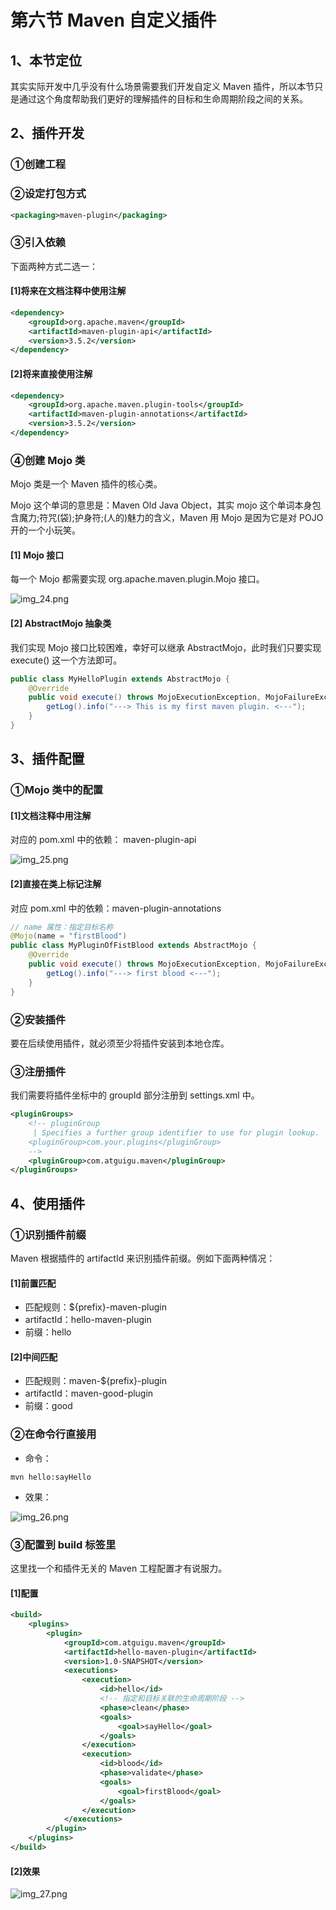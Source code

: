 # 第六节 Maven 自定义插件

## 1、本节定位

其实实际开发中几乎没有什么场景需要我们开发自定义 Maven 插件，所以本节只是通过这个角度帮助我们更好的理解插件的目标和生命周期阶段之间的关系。

## 2、插件开发

### ①创建工程

### ②设定打包方式

```xml
<packaging>maven-plugin</packaging>
```

### ③引入依赖

下面两种方式二选一：

#### [1]将来在文档注释中使用注解

```xml
<dependency>
    <groupId>org.apache.maven</groupId>
    <artifactId>maven-plugin-api</artifactId>
    <version>3.5.2</version>
</dependency>
```

#### [2]将来直接使用注解

```xml
<dependency>
    <groupId>org.apache.maven.plugin-tools</groupId>
    <artifactId>maven-plugin-annotations</artifactId>
    <version>3.5.2</version>
</dependency>
```

### ④创建 Mojo 类

Mojo 类是一个 Maven 插件的核心类。

Mojo 这个单词的意思是：Maven Old Java Object，其实 mojo 这个单词本身包含魔力;符咒(袋);护身符;(人的)魅力的含义，Maven 用 Mojo 是因为它是对 POJO 开的一个小玩笑。

#### [1] Mojo 接口

每一个 Mojo 都需要实现 org.apache.maven.plugin.Mojo 接口。

![img_24.png](img_24.png)

#### [2] AbstractMojo 抽象类

我们实现 Mojo 接口比较困难，幸好可以继承 AbstractMojo，此时我们只要实现 execute() 这一个方法即可。

```java
public class MyHelloPlugin extends AbstractMojo {
    @Override
    public void execute() throws MojoExecutionException, MojoFailureException {
        getLog().info("---> This is my first maven plugin. <---");
    }
}
```

## 3、插件配置

### ①Mojo 类中的配置

#### [1]文档注释中用注解

对应的 pom.xml 中的依赖： maven-plugin-api

![img_25.png](img_25.png)

#### [2]直接在类上标记注解

对应 pom.xml 中的依赖：maven-plugin-annotations

```java
// name 属性：指定目标名称
@Mojo(name = "firstBlood")
public class MyPluginOfFistBlood extends AbstractMojo {
    @Override
    public void execute() throws MojoExecutionException, MojoFailureException {
        getLog().info("---> first blood <---");
    }
}
```

### ②安装插件

要在后续使用插件，就必须至少将插件安装到本地仓库。

### ③注册插件

我们需要将插件坐标中的 groupId 部分注册到 settings.xml 中。

```xml
<pluginGroups>
	<!-- pluginGroup
	 | Specifies a further group identifier to use for plugin lookup.
	<pluginGroup>com.your.plugins</pluginGroup>
	-->
	<pluginGroup>com.atguigu.maven</pluginGroup>
</pluginGroups>
```

## 4、使用插件

### ①识别插件前缀

Maven 根据插件的 artifactId 来识别插件前缀。例如下面两种情况：

#### [1]前置匹配

* 匹配规则：${prefix}-maven-plugin
* artifactId：hello-maven-plugin
* 前缀：hello

#### [2]中间匹配

* 匹配规则：maven-${prefix}-plugin
* artifactId：maven-good-plugin
* 前缀：good

### ②在命令行直接用

* 命令：

```text
mvn hello:sayHello
```

* 效果：

![img_26.png](img_26.png)

### ③配置到 build 标签里

这里找一个和插件无关的 Maven 工程配置才有说服力。

#### [1]配置

```xml
<build>
	<plugins>
		<plugin>
			<groupId>com.atguigu.maven</groupId>
			<artifactId>hello-maven-plugin</artifactId>
			<version>1.0-SNAPSHOT</version>
			<executions>
				<execution>
                    <id>hello</id>
                    <!-- 指定和目标关联的生命周期阶段 -->
					<phase>clean</phase>
					<goals>
						<goal>sayHello</goal>
					</goals>
				</execution>
                <execution>
                    <id>blood</id>
                    <phase>validate</phase>
                    <goals>
                        <goal>firstBlood</goal>
                    </goals>
                </execution>
			</executions>
		</plugin>
	</plugins>
</build>
```

#### [2]效果

![img_27.png](img_27.png)




